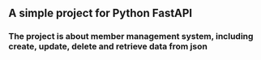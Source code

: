 ## A simple project for Python FastAPI
### The project is about member management system, including create, update, delete and retrieve data from json 